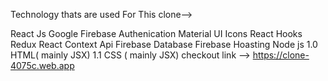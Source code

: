 Technology thats are used For This clone-->


React Js
Google Firebase Authenication
Material UI Icons
React Hooks
Redux
React Context Api
Firebase Database
Firebase Hoasting
Node js 1.0 HTML( mainly JSX) 1.1 CSS ( mainly JSX) 
checkout link --> https://clone-4075c.web.app
